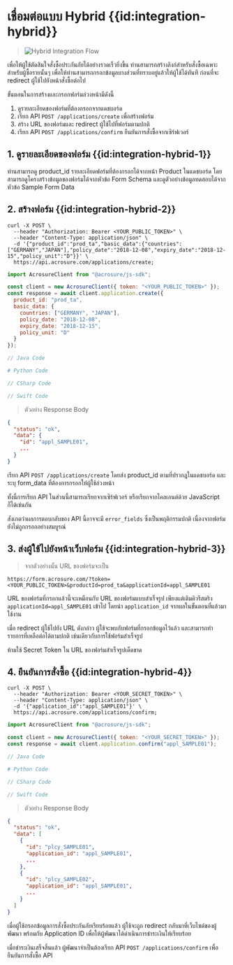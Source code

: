 # เชื่อมต่อแบบ Hybrid {{id:integration-hybrid}}

> ![Hybrid Integration Flow](./images/doc-hybrid-flow.png)

เพื่อให้ผู้ใช้ตัดสินใจสั่งซื้อประกันภัยได้อย่างรวดเร็วยิ่งขึ้น ท่านสามารถสร้างลิงก์สำหรับสั่งซื้อเฉพาะสำหรับผู้ซื้อรายนั้นๆ เพื่อให้ท่านสามารถกรอกข้อมูลบางส่วนที่ทราบอยู่แล้วให้ผู้ใช้ได้ทันที ก่อนที่จะ redirect ผู้ใช้ไปยังหน้าสั่งซื้อต่อไป

ขั้นตอนในการสร้างและกรอกฟอร์มล่วงหน้ามีดังนี้

1. ดูรายละเอียดของฟอร์มที่ต้องกรอกจากแดชบอร์ด
2. เรียก API `POST /applications/create` เพื่อสร้างฟอร์ม
3. สร้าง URL ของฟอร์มและ redirect ผู้ใช้ไปที่ฟอร์มตามปกติ
4. เรียก API `POST /applications/confirm` ยืนยันการสั่งซื้อจากเซิร์ฟเวอร์

## 1. ดูรายละเอียดของฟอร์ม {{id:integration-hybrid-1}}

ท่านสามารถดู product_id รายละเอียดฟอร์มที่ต้องกรอกได้จากหน้า Product ในแดชบอร์ด
โดยสามารถดูโครงสร้างข้อมูลของฟอร์มได้จากหัวข้อ Form Schema และดูตัวอย่างข้อมูลทดสอบได้จากหัวข้อ Sample Form Data

## 2. สร้างฟอร์ม {{id:integration-hybrid-2}}

```shell
curl -X POST \
  --header "Authorization: Bearer <YOUR_PUBLIC_TOKEN>" \
  --header "Content-Type: application/json" \
  -d '{"product_id":"prod_ta","basic_data":{"countries":["GERMANY","JAPAN"],"policy_date":"2018-12-08","expiry_date":"2018-12-15","policy_unit":"D"}}' \
  https://api.acrosure.com/applications/create;
```

```javascript
import AcrosureClient from "@acrosure/js-sdk";

const client = new AcrosureClient({ token: "<YOUR_PUBLIC_TOKEN>" });
const response = await client.application.create({
  product_id: "prod_ta",
  basic_data: {
    countries: ["GERMANY", "JAPAN"],
    policy_date: "2018-12-08",
    expiry_date: "2018-12-15",
    policy_unit: "D"
  }
});
```

```java
// Java Code
```

```python
# Python Code
```

```csharp
// CSharp Code
```

```swift
// Swift Code
```

> ตัวอย่าง Response Body

```json
{
  "status": "ok",
  "data": {
    "id": "appl_SAMPLE01",
    ...
  }
}
```

เรียก API `POST /applications/create` โดยส่ง product_id ตามที่ปรากฎในแดชบอร์ด และระบุ form_data ที่ต้องการกรอกให้ผู้ใช้ล่วงหน้า

ทั้งนี้การเรียก API ในส่วนนี้สามารถเรียกจากเซิร์ฟเวอร์ หรือเรียกจากไคลเอนต์ด้วย JavaScript ก็ได้เช่นกัน

<aside class="notice">
สังเกตว่าผลการตอบกลับของ API นี้อาจจะมี <code>error_fields</code> ซึ่งเป็นพฤติกรรมปกติ เนื่องจากฟอร์มยังไม่ถูกกรอกอย่างสมบูรณ์
</aside>

## 3. ส่งผู้ใช้ไปยังหน้าเว็บฟอร์ม {{id:integration-hybrid-3}}

> จากตัวอย่างนั้น URL ของฟอร์มจะเป็น

```
https://form.acrosure.com/?token=<YOUR_PUBLIC_TOKEN>&productId=prod_ta&applicationId=appl_SAMPLE01
```

URL ของฟอร์มที่กรอกแล้วนี้จะเหมือนกับ URL ของฟอร์มแบบสำเร็จรูป เพียงแต่เติมคิวรีสตริง `applicationId=appl_SAMPLE01` เข้าไป โดยนำ `application_id` จากผลในขั้นตอนที่แล้วมาใช้งาน

เมื่อ redirect ผู้ใช้ไปยัง URL ดังกล่าว ผู้ใช้จะพบกับฟอร์มที่กรอกข้อมูลไว้แล้ว และสามารถทำรายการที่เหลือต่อได้ตามปกติ เช่นเดียวกับการใช้ฟอร์มสำเร็จรูป

<aside class="warning">
ห้ามใช้ Secret Token ใน URL ของฟอร์มสำเร็จรูปเด็ดขาด 
</aside>

## 4. ยืนยันการสั่งซื้อ {{id:integration-hybrid-4}}

```shell
curl -X POST \
  --header "Authorization: Bearer <YOUR_SECRET_TOKEN>" \
  --header "Content-Type: application/json" \
  -d '{"application_id":"appl_SAMPLE01"}' \
  https://api.acrosure.com/applications/confirm;
```

```javascript
import AcrosureClient from "@acrosure/js-sdk";

const client = new AcrosureClient({ token: "<YOUR_SECRET_TOKEN>" });
const response = await client.application.confirm("appl_SAMPLE01");
```

```java
// Java Code
```

```python
# Python Code
```

```csharp
// CSharp Code
```

```swift
// Swift Code
```

> ตัวอย่าง Response Body

```json
{
  "status": "ok",
  "data": [
    {
      "id": "plcy_SAMPLE01",
      "application_id": "appl_SAMPLE01",
      ...
    },
    {
      "id": "plcy_SAMPLE02",
      "application_id": "appl_SAMPLE01",
      ...
    }
  ]
}
```

เมื่อผู้ใช้กรอกข้อมูลการสั่งซื้อประกันภัยเรียบร้อยแล้ว ผู้ใช้จะถูก redirect กลับมาที่เว็บไซต์ของผู้พัฒนา พร้อมกับ Application ID เพื่อให้ผู้พัฒนาได้ดำเนินการชำระเงินให้เรียบร้อย

เมื่อชำระเงินเสร็จสิ้นแล้ว ผู้พัฒนาจำเป็นต้องเรียก API `POST /applications/confirm` เพื่อยืนยันการสั่งซื้อ API
